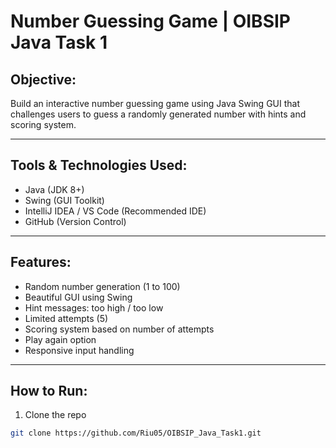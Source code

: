 #  Number Guessing Game | OIBSIP Java Task 1

##  Objective:
Build an interactive number guessing game using Java Swing GUI that challenges users to guess a randomly generated number with hints and scoring system.

---

##  Tools & Technologies Used:
- Java (JDK 8+)
- Swing (GUI Toolkit)
- IntelliJ IDEA / VS Code (Recommended IDE)
- GitHub (Version Control)

---

##  Features:
- Random number generation (1 to 100)
- Beautiful GUI using Swing
- Hint messages: too high / too low
- Limited attempts (5)
- Scoring system based on number of attempts
- Play again option
- Responsive input handling

---

##  How to Run:
1. Clone the repo  
```bash
git clone https://github.com/Riu05/OIBSIP_Java_Task1.git





